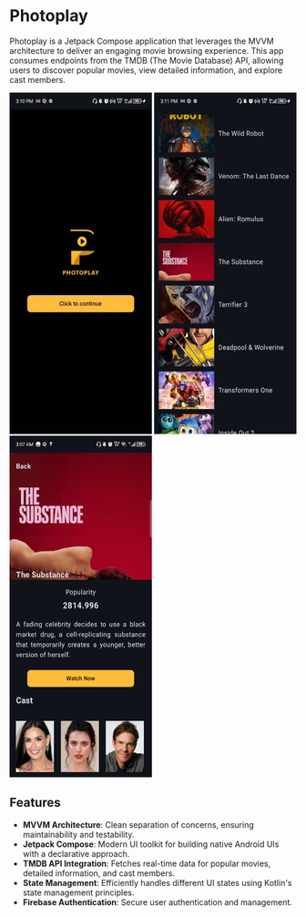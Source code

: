 # Photoplay

Photoplay is a Jetpack Compose application that leverages the MVVM architecture to deliver an engaging movie browsing experience. This app consumes endpoints from the TMDB (The Movie Database) API, allowing users to discover popular movies, view detailed information, and explore cast members.

<img src="https://github.com/marv-jav/Photoplay/blob/marv-jav-readme-patch-1/Photo_splash.jpg" alt="Photoplay Splash" width="250" height="600"/> <img src="https://github.com/marv-jav/Photoplay/blob/marv-jav-readme-patch-1/Photo_list_one.jpg" alt="Photoplay Splah" width="250" height="600"/> <img src="https://github.com/marv-jav/Photoplay/blob/marv-jav-readme-patch-1/Movie%20Detail%20One.png" alt="Detail screen" width="250" height="600"/>

## Features

- **MVVM Architecture**: Clean separation of concerns, ensuring maintainability and testability.
- **Jetpack Compose**: Modern UI toolkit for building native Android UIs with a declarative approach.
- **TMDB API Integration**: Fetches real-time data for popular movies, detailed information, and cast members.
- **State Management**: Efficiently handles different UI states using Kotlin's state management principles.
- **Firebase Authentication**: Secure user authentication and management.
